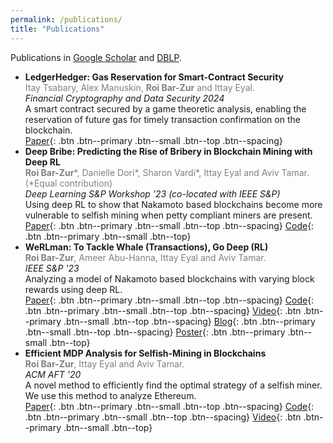 ```yaml
---
permalink: /publications/
title: "Publications"
---
```


Publications in [Google Scholar](https://scholar.google.com/citations?user=9AshC4gAAAAJ) and [DBLP](https://dblp.org/pid/270/0147.html).

- **LedgerHedger: Gas Reservation for Smart-Contract Security**\
  <span style="color:gray">Itay Tsabary, Alex Manuskin, **Roi Bar-Zur** and Ittay Eyal.</span>\
  *Financial Cryptography and Data Security 2024*\
  A smart contract secured by a game theoretic analysis, enabling the reservation of future gas for timely transaction confirmation on the blockchain.\
  [Paper](https://eprint.iacr.org/2022/056){: .btn .btn--primary .btn--small .btn--top .btn--spacing}
- **Deep Bribe: Predicting the Rise of Bribery in Blockchain Mining with Deep RL**\
  <span style="color:gray">**Roi Bar-Zur**\*, Danielle Dori\*, Sharon Vardi\*, Ittay Eyal and Aviv Tamar. (\*Equal contribution)</span>\
  *Deep Learning S&P Workshop '23 (co-located with IEEE S&P)*\
  Using deep RL to show that Nakamoto based blockchains become more vulnerable to selfish mining when petty compliant miners are present.\
  [Paper](https://eprint.iacr.org/2023/472){: .btn .btn--primary .btn--small .btn--top .btn--spacing}
  [Code](https://github.com/roibarzur/pto-selfish-mining){: .btn .btn--primary .btn--small .btn--top}
- **WeRLman: To Tackle Whale (Transactions), Go Deep (RL)**\
  <span style="color:gray">**Roi Bar-Zur**, Ameer Abu-Hanna, Ittay Eyal and Aviv Tamar.</span>\
  *IEEE S&P '23*\
  Analyzing a model of Nakamoto based blockchains with varying block rewards using deep RL.\
  [Paper](https://eprint.iacr.org/2022/175){: .btn .btn--primary .btn--small .btn--top .btn--spacing}
  [Code](https://github.com/roibarzur/pto-selfish-mining){: .btn .btn--primary .btn--small .btn--top .btn--spacing}
  [Video](https://www.youtube.com/watch?v=M_qJFemp8CA){: .btn .btn--primary .btn--small .btn--top .btn--spacing}
  [Blog](https://medium.com/@rbrz39/werlman-to-tackle-whale-transactions-go-deep-rl-7f5de2de39d1){: .btn .btn--primary .btn--small .btn--top .btn--spacing}
  [Poster](/assets/pdfs/werlman-systor-poster-2022.pdf){: .btn .btn--primary .btn--small .btn--top}
- **Efficient MDP Analysis for Selfish-Mining in Blockchains**\
  <span style="color:gray">**Roi Bar-Zur**, Ittay Eyal and Aviv Tamar.</span>\
  *ACM AFT '20*\
  A novel method to efficiently find the optimal strategy of a selfish miner. We use this method to analyze Ethereum.\
  [Paper](https://dl.acm.org/doi/abs/10.1145/3419614.3423264){: .btn .btn--primary .btn--small .btn--top .btn--spacing}
  [Code](https://github.com/roibarzur/pto-selfish-mining){: .btn .btn--primary .btn--small .btn--top .btn--spacing}
  [Video](https://www.youtube.com/watch?v=P8ESkfCHXZ4){: .btn .btn--primary .btn--small .btn--top}
